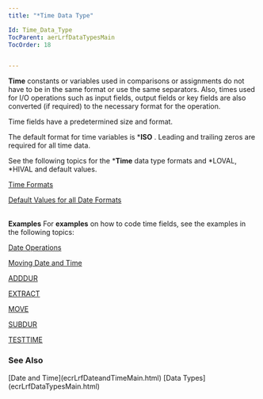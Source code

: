 ```yaml
---
title: "*Time Data Type"

Id: Time_Data_Type
TocParent: aerLrfDataTypesMain
TocOrder: 18


---
```


**Time** constants or variables used in comparisons or assignments do not have to be in the same format or use the same separators. Also, times used for I/O operations such as input fields, output fields or key fields are also converted (if required) to the necessary format for the operation. 

Time fields have a predetermined size and format.

The default format for time variables is ***ISO** . Leading and trailing zeros are required for all time data. 

See the following topics for the ***Time** data type formats and *LOVAL, *HIVAL and default values. 

[Time Formats](Time_Formats.html) 

[Default Values for all Date Formats](Default_Values_for_all_Date_Formats.html) <br /> <br /> 

**Examples** 
For **examples**  on how to code time fields, see the examples in the following topics:

[Date Operations](Date_Operations.html)<p /> [Moving Date and Time](Moving_Data_Time_Data.html)<p /> [ADDDUR](ADDDUR.html)<p /> [EXTRACT](EXTRACT.html)<p /> [MOVE](MOVE.html)<p /> [SUBDUR](SUBDUR.html)<p /> [TESTTIME](TESTTIME.html)

### See Also
<p> [Date and Time](ecrLrfDateandTimeMain.html)
[Data Types](ecrLrfDataTypesMain.html) 
